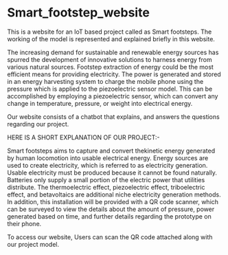 # Smart_footstep_website
This is a website for an IoT based project called as Smart footsteps. The working of the model is represented and explained briefly in this website.

The increasing demand for sustainable and renewable energy sources has spurred the development of innovative solutions to harness energy from various natural sources. 
Footstep extraction of energy could be the most efficient means for providing electricity. The power is generated and stored in an energy harvesting system to charge the mobile phone using the pressure which is applied to the piezoelectric sensor model. This can be accomplished by employing a piezoelectric sensor, which can convert any change in temperature, pressure, or weight into electrical energy.

Our website consists of a chatbot that explains, and answers the questions regarding our project.


HERE IS A SHORT EXPLANATION OF OUR PROJECT:-

Smart footsteps aims to capture and convert thekinetic energy generated by human locomotion into usable electrical energy. Energy sources are used to create electricity, which is referred to as electricity generation. Usable electricity must be produced because it cannot be found naturally. Batteries only supply a small portion of the electric power that utilities distribute. The thermoelectric effect, piezoelectric effect, triboelectric effect, and betavoltaics are additional niche electricity generation methods. In addition, this installation will be provided with a QR code scanner, which can be surveyed to view the details about the amount of pressure, power generated based on time, and further details regarding the prototype on their phone.

To access our website, Users can scan the QR code attached along with our project model.
